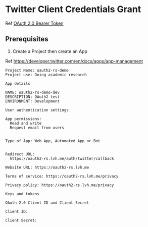 # Twitter Client Credentials Grant

Ref [OAuth 2.0 Bearer Token](https://developer.twitter.com/en/docs/authentication/oauth-2-0)

## Prerequisites

1. Create a Project then create an App

Ref https://developer.twitter.com/en/docs/apps/app-management

```
Project Name: oauth2-rs-demo
Project use: Doing academic research
```

```
App details

NAME: oauth2-rs-demo-dev
DESCRIPTION: OAuth2 test
ENVIRONMENT: Development
```

```
User authentication settings

App permissions:
  Read and write
  Request email from users


Type of App: Web App, Automated App or Bot


Redirect URL:
  https://oauth2-rs.lvh.me/auth/twitter/callback

Website URL: https://oauth2-rs.lvh.me

Terms of service: https://oauth2-rs.lvh.me/privacy

Privacy policy: https://oauth2-rs.lvh.me/privacy
```

```
Keys and tokens

OAuth 2.0 Client ID and Client Secret

Client ID: 

Client Secret: 
```
